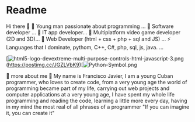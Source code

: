 # Readme

Hi there 👋
🔭 Young man passionate about programming ...
🌱 Software developer ...
👯 IT app developer...
🤔 Multiplatform video game developer (2D and 3D)...
💬 Web Developer (html + css + php + sql and JS) ...
⚡ Languages ​​that I dominate, pythom, C++, C#, php, sql, js, java. ...

[![html5-logo-devextreme-multi-purpose-controls-html-javascript-3.png](https://i.postimg.cc/MKrKB5BK/html5-logo-devextreme-multi-purpose-controls-html-javascript-3.png)(https://postimg.cc/JGZLVbK9)[![Python-Symbol.png](https://i.postimg.cc/3N4fc3tq/Python-Symbol.png)

👀 more about me 👀
My name is Francisco Javier, I am a young Cuban programmer, who loves to create code, from a very young age the world of programming became part of my life, carrying out web projects and computer applications at a very young age, I have spent my whole life programming and reading the code, learning a little more every day, having in my mind the most real of all phrases of a programmer "If you can imagine it, you can create it"
